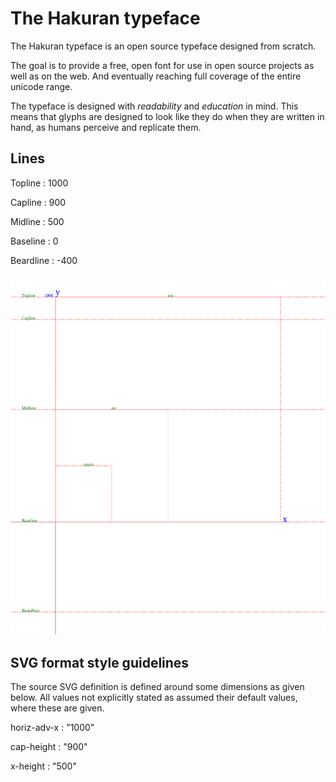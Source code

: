# The Hakuran typeface

The Hakuran typeface is an open source typeface designed from scratch.

The goal is to provide a free, open font for use in open source projects
as well as on the web.
And eventually reaching full coverage of the entire unicode range.

The typeface is designed with *readability* and *education* in mind.
This means that glyphs are designed to look like they do when they are written
in hand, as humans perceive and replicate them.

## Lines

Topline
    : 1000

Capline
    : 900

Midline
    : 500

Baseline
    : 0

Beardline
    : -400

![](font-template.svg)

## SVG format style guidelines

The source SVG definition is defined around some dimensions as given below.
All values not explicitly stated as assumed their default values, 
where these are given.

horiz-adv-x
    : "1000"

cap-height
    : "900"

x-height
    : "500"
